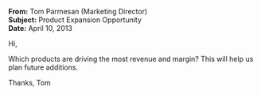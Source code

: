 **From:** Tom Parmesan (Marketing Director)  
**Subject:** Product Expansion Opportunity  
**Date:** April 10, 2013  

Hi,

Which products are driving the most revenue and margin?
This will help us plan future additions.

Thanks,
Tom